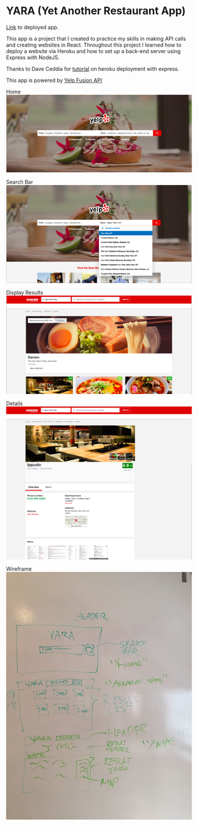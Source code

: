 # YARA (Yet Another Restaurant App)

[Link](https://sleepy-anchorage-15837.herokuapp.com/) to deployed app.

This app is a project that I created to practice my skills in making API calls and creating websites in React. Throughout this project I learned how to deploy a website via Heroku and how to set up a back-end server using Express with NodeJS.

Thanks to Dave Ceddia for [tutorial](https://daveceddia.com/deploy-react-express-app-heroku/) on heroku deployment with express.

This app is powered by [Yelp Fusion API](https://www.yelp.com/fusion)

Home
![Image](https://github.com/KeigoAlexTanaka/Restaurant_App/blob/master/client/src/assets/img01.png?raw=true)

Search Bar
![Image](https://github.com/KeigoAlexTanaka/Restaurant_App/blob/master/client/src/assets/img02.png?raw=true)

Display Results
![Image](https://github.com/KeigoAlexTanaka/Restaurant_App/blob/master/client/src/assets/img03.png?raw=true)

Details
![Image](https://github.com/KeigoAlexTanaka/Restaurant_App/blob/master/client/src/assets/img04.png?raw=true)

Wireframe
![Image](https://github.com/KeigoAlexTanaka/Restaurant_App/blob/master/client/src/assets/wireframe.jpg?raw=true)